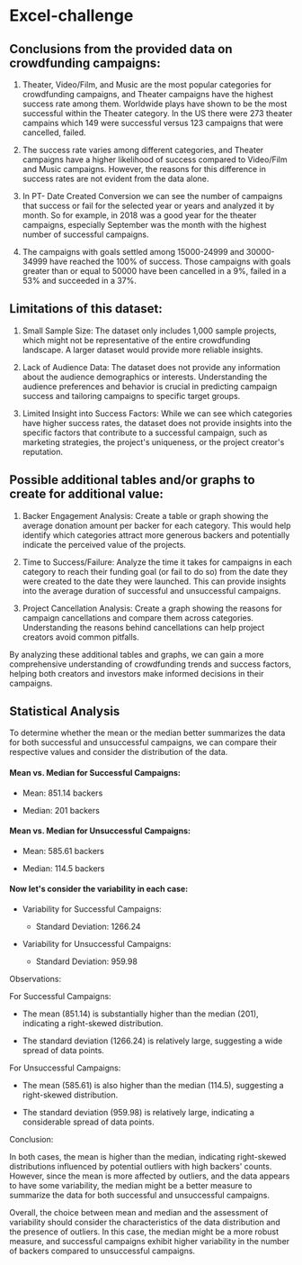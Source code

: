 # Excel-challenge

## Conclusions from the provided data on crowdfunding campaigns:

1. Theater, Video/Film, and Music are the most popular categories for crowdfunding campaigns, and Theater campaigns have the highest success rate among them. Worldwide plays have shown to be the most successful within the Theater category. In the US there were 273 theater campains which 149 were successful versus 123 campaigns that were cancelled, failed.

2. The success rate varies among different categories, and Theater campaigns have a higher likelihood of success compared to Video/Film and Music campaigns. However, the reasons for this difference in success rates are not evident from the data alone.

3. In PT- Date Created Conversion we can see the number of campaigns that success or fail for the selected year or years and analyzed it by month. So for example, in 2018 was a good year for the theater campaigns, especially September was the month with the highest number of successful campaigns.

4. The campaigns with goals settled among 15000-24999 and 30000-34999 have reached the 100% of success. Those campaigns with goals greater than or equal to 50000 have been cancelled in a 9%, failed in a 53% and succeeded in a 37%. 

## Limitations of this dataset:

1. Small Sample Size: The dataset only includes 1,000 sample projects, which might not be representative of the entire crowdfunding landscape. A larger dataset would provide more reliable insights.

2. Lack of Audience Data: The dataset does not provide any information about the audience demographics or interests. Understanding the audience preferences and behavior is crucial in predicting campaign success and tailoring campaigns to specific target groups.

3. Limited Insight into Success Factors: While we can see which categories have higher success rates, the dataset does not provide insights into the specific factors that contribute to a successful campaign, such as marketing strategies, the project's uniqueness, or the project creator's reputation.

## Possible additional tables and/or graphs to create for additional value:

1. Backer Engagement Analysis: Create a table or graph showing the average donation amount per backer for each category. This would help identify which categories attract more generous backers and potentially indicate the perceived value of the projects.

2. Time to Success/Failure: Analyze the time it takes for campaigns in each category to reach their funding goal (or fail to do so) from the date they were created to the date they were launched. This can provide insights into the average duration of successful and unsuccessful campaigns.

3. Project Cancellation Analysis: Create a graph showing the reasons for campaign cancellations and compare them across categories. Understanding the reasons behind cancellations can help project creators avoid common pitfalls.



By analyzing these additional tables and graphs, we can gain a more comprehensive understanding of crowdfunding trends and success factors, helping both creators and investors make informed decisions in their campaigns.

## Statistical Analysis

To determine whether the mean or the median better summarizes the data for both successful and unsuccessful campaigns, we can compare their respective values and consider the distribution of the data.

#### Mean vs. Median for Successful Campaigns:

- Mean: 851.14 backers

- Median: 201 backers

#### Mean vs. Median for Unsuccessful Campaigns:

- Mean: 585.61 backers

- Median: 114.5 backers

#### Now let's consider the variability in each case:

- Variability for Successful Campaigns:

    - Standard Deviation: 1266.24

- Variability for Unsuccessful Campaigns:

    - Standard Deviation: 959.98


Observations:

For Successful Campaigns:

- The mean (851.14) is substantially higher than the median (201), indicating a right-skewed distribution.

- The standard deviation (1266.24) is relatively large, suggesting a wide spread of data points.

For Unsuccessful Campaigns:

- The mean (585.61) is also higher than the median (114.5), suggesting a right-skewed distribution.

- The standard deviation (959.98) is relatively large, indicating a considerable spread of data points.

Conclusion:

In both cases, the mean is higher than the median, indicating right-skewed distributions influenced by potential outliers with high backers' counts. However, since the mean is more affected by outliers, and the data appears to have some variability, the median might be a better measure to summarize the data for both successful and unsuccessful campaigns.

Overall, the choice between mean and median and the assessment of variability should consider the characteristics of the data distribution and the presence of outliers. In this case, the median might be a more robust measure, and successful campaigns exhibit higher variability in the number of backers compared to unsuccessful campaigns.